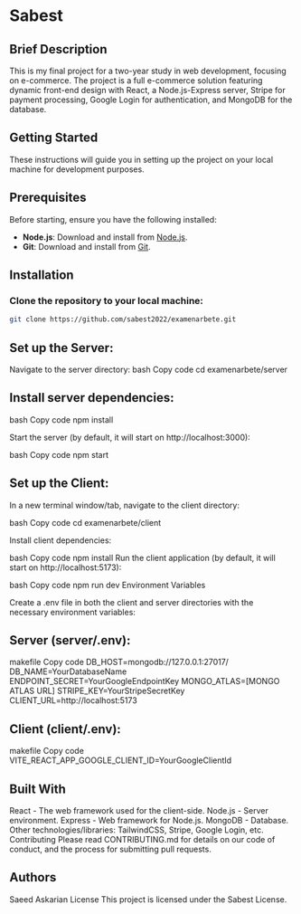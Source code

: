 # Sabest

## Brief Description
This is my final project for a two-year study in web development, focusing on e-commerce. The project is a full e-commerce solution featuring dynamic front-end design with React, a Node.js-Express server, Stripe for payment processing, Google Login for authentication, and MongoDB for the database.

## Getting Started
These instructions will guide you in setting up the project on your local machine for development purposes.

## Prerequisites
Before starting, ensure you have the following installed:

- **Node.js**: Download and install from [Node.js](https://nodejs.org/).
- **Git**: Download and install from [Git](https://git-scm.com/).

## Installation

### Clone the repository to your local machine:
```bash
git clone https://github.com/sabest2022/examenarbete.git
```
## Set up the Server:
Navigate to the server directory:
bash
Copy code
cd examenarbete/server

## Install server dependencies:

bash
Copy code
npm install

Start the server (by default, it will start on http://localhost:3000):

bash
Copy code
npm start

## Set up the Client:
In a new terminal window/tab, navigate to the client directory:

bash
Copy code
cd examenarbete/client

Install client dependencies:

bash
Copy code
npm install
Run the client application (by default, it will start on http://localhost:5173):

bash
Copy code
npm run dev
Environment Variables

Create a .env file in both the client and server directories with the necessary environment variables:

## Server (server/.env):
makefile
Copy code
DB_HOST=mongodb://127.0.0.1:27017/
DB_NAME=YourDatabaseName
ENDPOINT_SECRET=YourGoogleEndpointKey
MONGO_ATLAS=[MONGO ATLAS URL]
STRIPE_KEY=YourStripeSecretKey
CLIENT_URL=http://localhost:5173

## Client (client/.env):
makefile
Copy code
VITE_REACT_APP_GOOGLE_CLIENT_ID=YourGoogleClientId


## Built With
React - The web framework used for the client-side.
Node.js - Server environment.
Express - Web framework for Node.js.
MongoDB - Database.
Other technologies/libraries: TailwindCSS, Stripe, Google Login, etc.
Contributing
Please read CONTRIBUTING.md for details on our code of conduct, and the process for submitting pull requests.

## Authors
Saeed Askarian
License
This project is licensed under the Sabest License.

